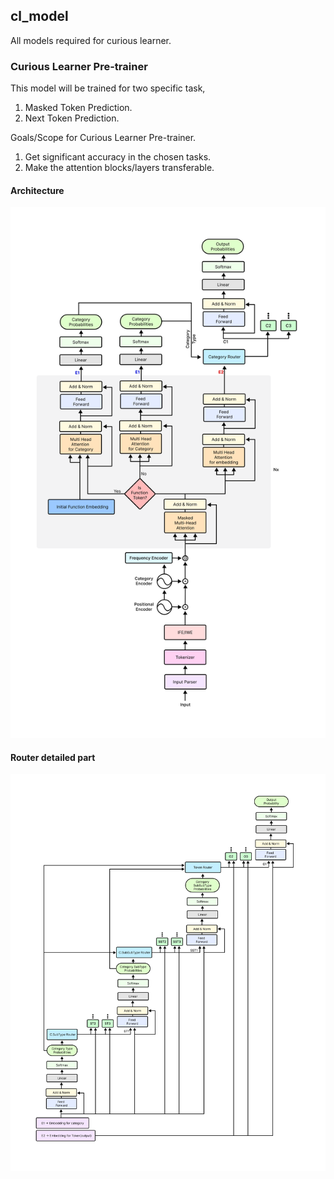 ## cl_model
All models required for curious learner.

### Curious Learner Pre-trainer
This model will be trained for two specific task, 
1. Masked Token Prediction.
2. Next Token Prediction.

Goals/Scope for Curious Learner Pre-trainer.
1. Get significant accuracy in the chosen tasks.
2. Make the attention blocks/layers transferable.

#### Architecture
<img src="./assets/curious_learner_pretrainer_new.png" alt="alt text">

#### Router detailed part
<img src="./assets/detailed-architecture.png" alt="alt text">


